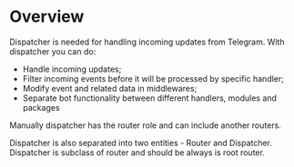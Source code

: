 # Overview

Dispatcher is needed for handling incoming updates from Telegram. With dispatcher you can do:

- Handle incoming updates;
- Filter incoming events before it will be processed by specific handler;
- Modify event and related data in middlewares;
- Separate bot functionality between different handlers, modules and packages

Manually dispatcher has the router role and can include another routers.

Dispatcher is also separated into two entities - Router and Dispatcher.
Dispatcher is subclass of router and should be always is root router.
